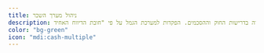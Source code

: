 ```yaml
---
title: ניהול מערך השכר
description: טיפול בשכר העובדים כולל הפקת תלושים תוך הקפדה על עמידה בדרישות החוק וההסכמים. הפקדות למערכת הגמל על פי "חובת הדיווח האחיד".
color: "bg-green"
icon: "mdi:cash-multiple"
---
```

